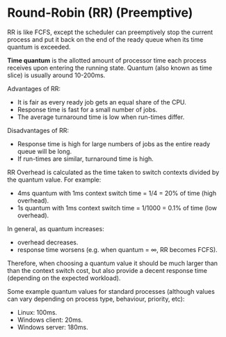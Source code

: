 # Round-Robin (RR) (Preemptive)

RR is like FCFS, except the scheduler can preemptively stop the current process and put it back on the end of the ready queue when its time quantum is exceeded.

**Time quantum** is the allotted amount of processor time each process receives upon entering the running state. Quantum (also known as time slice) is usually around 10-200ms.

Advantages of RR:

- It is fair as every ready job gets an equal share of the CPU.
- Response time is fast for a small number of jobs.
- The average turnaround time is low when run-times differ.

Disadvantages of RR:

- Response time is high for large numbers of jobs as the entire ready queue will be long.
- If run-times are similar, turnaround time is high.

RR Overhead is calculated as the time taken to switch contexts divided by the quantum value. For example:

- 4ms quantum with 1ms context switch time = 1/4 = 20% of time (high overhead).
- 1s quantum with 1ms context switch time = 1/1000 = 0.1% of time (low overhead).

In general, as quantum increases:

- overhead decreases.
- response time worsens (e.g. when quantum = ∞, RR becomes FCFS).

Therefore, when choosing a quantum value it should be much larger than than the context switch cost, but also provide a decent response time (depending on the expected workload).

Some example quantum values for standard processes (although values can vary depending on process type, behaviour, priority, etc):

- Linux: 100ms.
- Windows client: 20ms.
- Windows server: 180ms.
